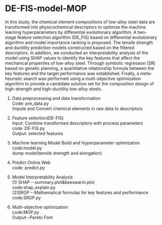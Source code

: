 # DE-FIS-model-MOP
In this study, the chemical element compositions of low-alloy steel data are transformed into physicochemical descriptors to optimize the machine learning hyperparameters by differential evolutionary algorithm. A two-stage feature selection algorithm (DE_FIS) based on differential evolutionary algorithm and model importance ranking is proposed. The tensile strength and ductility prediction models constructed based on the filtered descriptors. In addition, we conducted an interpretability analysis of the model using SHAP values to identify the key features that affect the mechanical properties of low-alloy steel. Through symbolic regression (SR) based on genetic planning, a quantitative relationship formula between the key features and the target performance was established. Finally, a meta-heuristic search was performed using a multi-objective optimization algorithm to provide a candidate solution set for the composition design of high-strength and high-ductility low-alloy steels.

1. Data preprocessing and data transformation  
Code: pre_data.py  
Impute and Convert chemical elements in raw data to descriptors  

2. Feature selection(DE-FIS)  
Input: Combine transformed descriptors with process parameters  
code :DE-FIS.py  
Output: selected features  

3. Machine learning Model Build and Hyperparameter optimization  
code:model.py  
dump model(tensile strength and elongation)

4. Predict Online Web  
   code: predict.py  
   
5. Model Interpretability Analysis  
   (1) SHAP --summary.plot&beeswarm.plot  
     code:shap_explain.py  
   (2)SRGP --Mathematical formulas for key features and performance  
     code:SRGP.py
   
6. Multi-objective optimization  
   code:MOP.py  
   Output--Pareto Font  
